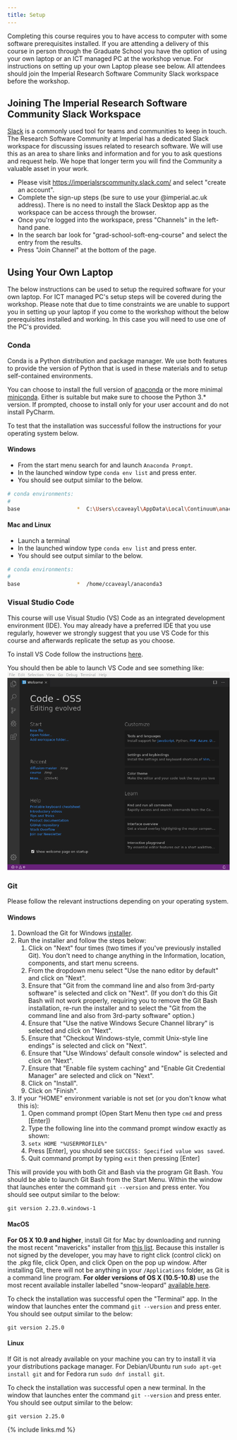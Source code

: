```yaml
---
title: Setup
---
```


Completing this course requires you to have access to computer with some
software prerequisites installed. If you are attending a delivery of this course
in person through the Graduate School you have the option of using your own
laptop or an ICT managed PC at the workshop venue. For instructions on setting
up your own Laptop please see below. All attendees should join the Imperial
Research Software Community Slack workspace before the workshop.

## Joining The Imperial Research Software Community Slack Workspace

[Slack](https://slack.com/intl/en-gb/) is a commonly used tool for teams and
communities to keep in touch. The Research Software Community at Imperial has a
dedicated Slack workspace for discussing issues related to research software.
We will use this as an area to share links and information and for you to ask
questions and request help. We hope that longer term you will find the Community
a valuable asset in your work.

* Please visit https://imperialsrscommunity.slack.com/ and select "create an
  account".
* Complete the sign-up steps (be sure to use your @imperial.ac.uk address).
  There is no need to install the Slack Desktop app as the workspace can be
  access through the browser.
* Once you're logged into the workspace, press "Channels" in the left-hand pane.
* In the search bar look for "grad-school-soft-eng-course" and select the entry
  from the results.
* Press "Join Channel" at the bottom of the page.

## Using Your Own Laptop

The below instructions can be used to setup the required software for your own
laptop. For ICT managed PC's setup steps will be covered during the
workshop. Please note that due to time constraints we are unable to support you
in setting up your laptop if you come to the workshop without the below
prerequisites installed and working. In this case you will need to use one of
the PC's provided.

### Conda

Conda is a Python distribution and package manager. We use both features to
provide the version of Python that is used in these materials and to setup
self-contained environments.

You can choose to install the full version of [anaconda][] or the more minimal
[miniconda][]. Either is suitable but make sure to choose the Python 3.*
version. If prompted, choose to install only for your user account and do not
install PyCharm.

[anaconda]: https://docs.anaconda.com/anaconda/install/
[miniconda]: https://docs.conda.io/projects/conda/en/latest/user-guide/install/

To test that the installation was successful follow the instructions for your
operating system below.

#### Windows

* From the start menu search for and launch `Anaconda Prompt`.
* In the launched window type `conda env list` and press enter.
* You should see output similar to the below.

```bash
# conda environments:
#
base                  *  C:\Users\ccaveayl\AppData\Local\Continuum\anaconda3\
```

#### Mac and Linux

* Launch a terminal
* In the launched window type `conda env list` and press enter.
* You should see output similar to the below.

```bash
# conda environments:
#
base                  *  /home/ccaveayl/anaconda3
```

### Visual Studio Code

This course will use Visual Studio (VS) Code as an integrated development
environment (IDE). You may already have a preferred IDE that you use regularly,
however we strongly suggest that you use VS Code for this course and afterwards
replicate the setup as you choose.

To install VS Code follow the instructions
[here](https://code.visualstudio.com).

You should then be able to launch VS Code and see something like:
![Screenshot of VS code](fig/vs-code.png)

### Git

Please follow the relevant instructions depending on your operating system.

#### Windows


1. Download the Git for Windows [installer](https://git-for-windows.github.io/).
1. Run the installer and follow the steps below:
   1. Click on "Next" four times (two times if you've previously installed Git). You don't need to change anything in the Information, location, components, and start menu screens.
   1. From the dropdown menu select "Use the nano editor by default" and click on "Next".
   1. Ensure that "Git from the command line and also from 3rd-party software" is selected and click on "Next". (If you don't do this Git Bash will not work properly, requiring you to remove the Git Bash installation, re-run the installer and to select the "Git from the command line and also from 3rd-party software" option.)
   1. Ensure that "Use the native Windows Secure Channel library" is selected and click on "Next".
   1. Ensure that "Checkout Windows-style, commit Unix-style line endings" is selected and click on "Next".
   1. Ensure that "Use Windows' default console window" is selected and click on "Next".
   1. Ensure that "Enable file system caching" and "Enable Git Credential Manager" are selected and click on "Next".
   1. Click on "Install".
   1. Click on "Finish".
1. If your "HOME" environment variable is not set (or you don't know what this is):
   1. Open command prompt (Open Start Menu then type `cmd` and press [Enter])
   1. Type the following line into the command prompt window exactly as shown:
   1. `setx HOME "%USERPROFILE%"`
   1. Press [Enter], you should see `SUCCESS: Specified value was saved`.
   1. Quit command prompt by typing `exit` then pressing [Enter]

This will provide you with both Git and Bash via the program Git Bash. You
should be able to launch Git Bash from the Start Menu. Within the window that
launches enter the command `git --version` and press enter. You should see
output similar to the below:
```
git version 2.23.0.windows-1
```

#### MacOS

**For OS X 10.9 and higher**, install Git for Mac by downloading and running the
most recent "mavericks" installer from [this list][installer-list]. Because this
installer is not signed by the developer, you may have to right click (control
click) on the .pkg file, click Open, and click Open on the pop up window. After
installing Git, there will not be anything in your `/Applications` folder, as
Git is a command line program. **For older versions of OS X (10.5-10.8)** use
the most recent available installer labelled "snow-leopard" [available
here][snow-leopard].

[installer-list]: http://sourceforge.net/projects/git-osx-installer/files/
[snow-leopard]: http://sourceforge.net/projects/git-osx-installer/files/

To check the installation was successful open the "Terminal" app. In the window
that launches enter the command `git --version` and press enter. You should see
output similar to the below:
```
git version 2.25.0
```

#### Linux

If Git is not already available on your machine you can try to install it via
your distributions package manager. For Debian/Ubuntu run `sudo apt-get install
git` and for Fedora run `sudo dnf install git`.

To check the installation was successful open a new terminal. In the window that
launches enter the command `git --version` and press enter. You should see
output similar to the below:
```
git version 2.25.0
```


{% include links.md %}
